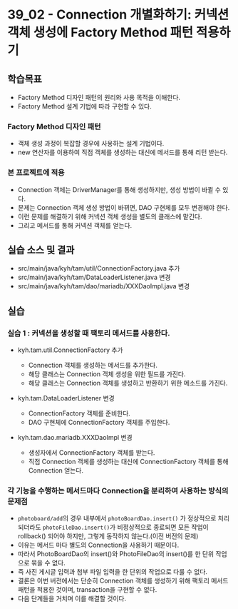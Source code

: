 # 39_02 - Connection 개별화하기: 커넥션 객체 생성에 Factory Method 패턴 적용하기

## 학습목표

- Factory Method 디자인 패턴의 원리와 사용 목적을 이해한다.
- Factory Method 설계 기법에 따라 구현할 수 있다.

### Factory Method 디자인 패턴

- 객체 생성 과정이 복잡할 경우에 사용하는 설계 기법이다.
- new 연산자를 이용하여 직접 객체를 생성하는 대신에 메서드를 통해 리턴 받는다.

### 본 프로젝트에 적용
- Connection 객체는 DriverManager를 통해 생성하지만, 생성 방법이 바뀔 수 있다.
- 문제는 Connection 객체 생성 방법이 바뀌면, DAO 구현체를 모두 변경해야 한다.
- 이런 문제를 해결하기 위해 커넥션 객체 생성을 별도의 클래스에 맡긴다.
- 그리고 메서드를 통해 커넥션 객체를 얻는다.

## 실습 소스 및 결과

- src/main/java/kyh/tam/util/ConnectionFactory.java 추가
- src/main/java/kyh/tam/DataLoaderListener.java 변경
- src/main/java/kyh/tam/dao/mariadb/XXXDaoImpl.java 변경

## 실습  

### 실습 1 : 커넥션을 생성할 때 팩토리 메서드를 사용한다.

- kyh.tam.util.ConnectionFactory 추가
  - Connection 객체를 생성하는 메서드를 추가한다.
  - 해당 클래스는 Connection 객체 생성을 위한 필드를 가진다.
  - 해당 클래스는 Connection 객체를 생성하고 반환하기 위한 메소드를 가진다.

- kyh.tam.DataLoaderListener 변경
  - ConnectionFactory 객체를 준비한다.
  - DAO 구현체에 ConnectionFactory 객체를 주입한다.
  
- kyh.tam.dao.mariadb.XXXDaoImpl 변경
  - 생성자에서 ConnectionFactory 객체를 받는다.
  - 직접 Connection 객체를 생성하는 대신에 
  ConnectionFactory 객체를 통해 Connection 얻는다.


### 각 기능을 수행하는 메서드마다 Connection을 분리하여 사용하는 방식의 문제점
- `photoboard/add`의 경우 내부에서 `photoBoardDao.insert()` 가 정상적으로 처리되더라도 `photoFileDao.insert()`가 비정상적으로 종료되면 모든 작업이 rollback() 되어야 하지만, 그렇게 동작하지 않는다.(이전 버전의 문제)
- 이유는 메서드 마다 별도의 Connection을 사용하기 때문이다.
- 따라서 PhotoBoardDao의 insert()와 PhotoFileDao의 insert()를 한 단위 작업으로 묶을 수 없다.
- 즉 사진 게시글 입력과 첨부 파일 입력을 한 단위의 작업으로 다룰 수 없다.
- 결론은 이번 버전에서는 단순히 Connection 객체를 생성하기 위해 팩토리 메서드 패턴을 적용한 것이며, transaction을 구현할 수 없다.
- 다음 단계들을 거치며 이를 해결할 것이다.
  